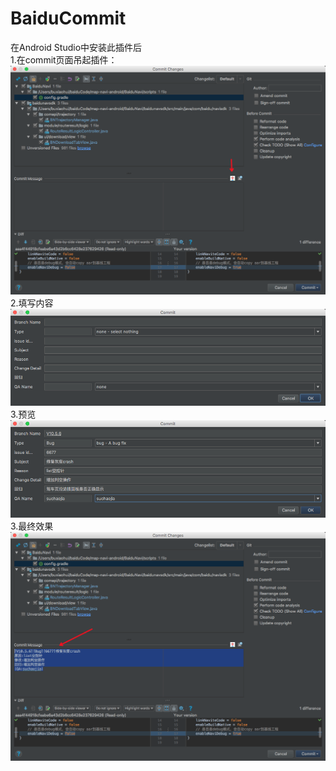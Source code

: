 # BaiduCommit
在Android Studio中安装此插件后  
1.在commit页面吊起插件：  
![avatar](/files/invoke.png) 
2.填写内容  
![avatar](/files/fill.png)   
3.预览
![avatar](/files/preview.png)  
3.最终效果  
![avatar](/files/ret.png)   

